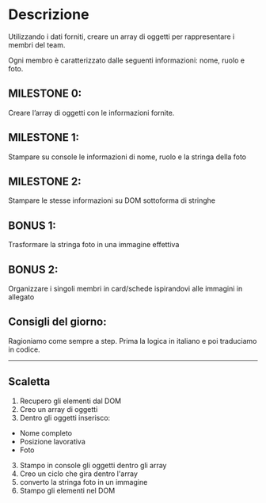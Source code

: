 # Descrizione

Utilizzando i dati forniti, creare un array di oggetti per rappresentare i
membri del team.

Ogni membro è caratterizzato dalle seguenti informazioni: nome, ruolo e foto.

## MILESTONE 0:

Creare l’array di oggetti con le informazioni fornite.

## MILESTONE 1:

Stampare su console le informazioni di nome, ruolo e la stringa della foto

## MILESTONE 2:

Stampare le stesse informazioni su DOM sottoforma di stringhe

## BONUS 1:

Trasformare la stringa foto in una immagine effettiva

## BONUS 2:

Organizzare i singoli membri in card/schede ispirandovi alle immagini in
allegato

## Consigli del giorno:

Ragioniamo come sempre a step. Prima la logica in italiano e poi traduciamo in
codice.

<hr>

## Scaletta

1. Recupero gli elementi dal DOM
1. Creo un array di oggetti
1. Dentro gli oggetti inserisco:

- Nome completo
- Posizione lavorativa
- Foto

3. Stampo in console gli oggetti dentro gli array
4. Creo un ciclo che gira dentro l'array
5. converto la stringa foto in un immagine
6. Stampo gli elementi nel DOM
